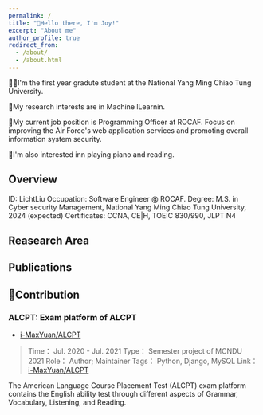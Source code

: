 ```yaml
---
permalink: /
title: "👋Hello there, I'm Joy!"
excerpt: "About me"
author_profile: true
redirect_from:
  - /about/
  - /about.html
---
```


👩‍💻I'm the first year gradute student at the National Yang Ming Chiao Tung University.

🔬My research interests are in Machine lLearnin.

💼My current job position is Programming Officer at ROCAF. Focus on improving the Air Force's web application services and promoting overall information system security.

📍I'm also interested inn playing piano and reading.


## Overview
ID: 	LichtLiu
Occupation: 	Software Engineer @ ROCAF.
Degree: 	M.S. in Cyber security Management, National Yang Ming Chiao Tung University, 2024 (expected)
Certificates: 	CCNA, CE|H, TOEIC 830/990, JLPT N4

## Reasearch Area

## Publications

## 🤖Contribution

### ALCPT: Exam platform of ALCPT

* [i-MaxYuan/ALCPT](https://github.com/i-MaxYuan/ALCPT)

> Time： Jul. 2020 - Jul. 2021
> Type： Semester project of MCNDU 2021
> Role： Author; Maintainer
> Tags： Python, Django, MySQL
> Link： [i-MaxYuan/ALCPT](https://github.com/i-MaxYuan/ALCPT)

The American Language Course Placement Test (ALCPT) exam platform contains the English ability test through different aspects of Grammar, Vocabulary, Listening, and Reading.



